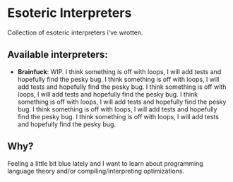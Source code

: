 # Esoteric Interpreters

Collection of esoteric interpreters i've wrotten.

## Available interpreters:

* **Brainfuck**: WIP. I think something is off with loops, I will add tests and hopefully find the pesky bug.
I think something is off with loops, I will add tests and hopefully find the pesky bug.
I think something is off with loops, I will add tests and hopefully find the pesky bug.
I think something is off with loops, I will add tests and hopefully find the pesky bug.
I think something is off with loops, I will add tests and hopefully find the pesky bug.
I think something is off with loops, I will add tests and hopefully find the pesky bug.

## Why?

Feeling a little bit blue lately and I want to learn about programming language theory and/or compiling/interpreting optimizations.
